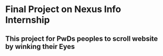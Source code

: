 # Final Project on Nexus Info Internship
## This project for PwDs peoples to scroll  website by winking their Eyes
